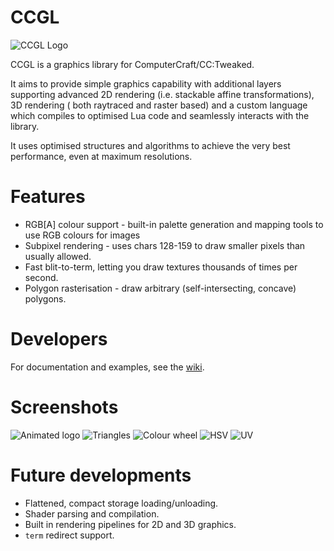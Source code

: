
# CCGL

![CCGL Logo](https://i.imgur.com/1ZFZYhs.png)

CCGL is a graphics library for ComputerCraft/CC:Tweaked.

It aims to provide simple graphics capability with additional layers supporting
advanced 2D rendering (i.e. stackable affine transformations), 3D rendering (
both raytraced and raster based) and a custom language which compiles to optimised
Lua code and seamlessly interacts with the library.

It uses optimised structures and algorithms to achieve the very best performance,
even at maximum resolutions.

# Features

* RGB[A] colour support - built-in palette generation and mapping tools to use RGB
      colours for images
* Subpixel rendering - uses chars 128-159 to draw smaller pixels than usually allowed.
* Fast blit-to-term, letting you draw textures thousands of times per second.
* Polygon rasterisation - draw arbitrary (self-intersecting, concave) polygons.

# Developers

For documentation and examples, see the [wiki](https://github.com/exerro/ccgl/wiki).

# Screenshots

![Animated logo](https://i.imgur.com/xXTJvIg.gif)
![Triangles](https://i.imgur.com/TST864P.png)
![Colour wheel](https://i.imgur.com/VVnZWDY.png)
![HSV](https://i.imgur.com/CUTsuvq.png)
![UV](https://i.imgur.com/l6ebCaH.png)

# Future developments

* Flattened, compact storage loading/unloading.
* Shader parsing and compilation.
* Built in rendering pipelines for 2D and 3D graphics.
* `term` redirect support.
